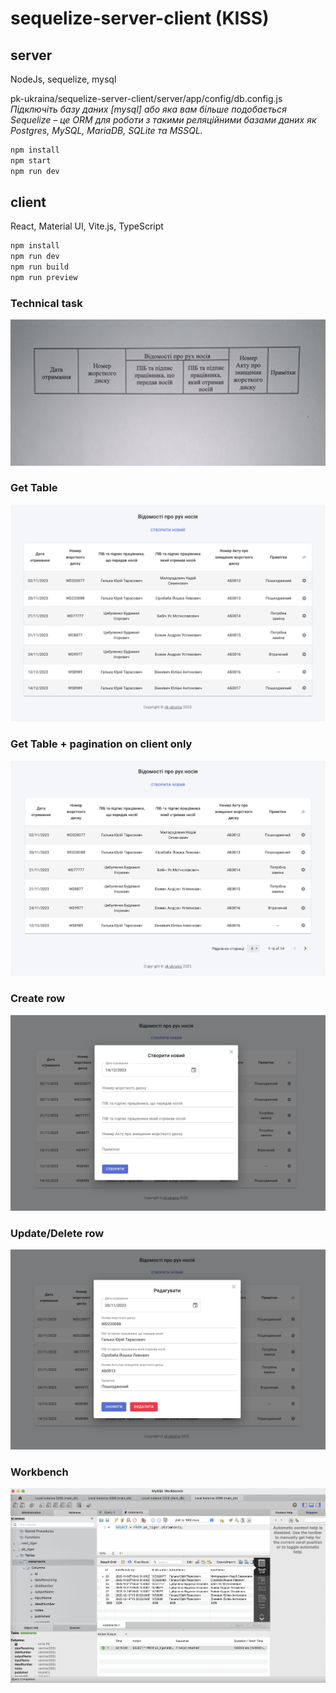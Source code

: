 # sequelize-server-client (KISS)

## server

NodeJs, sequelize, mysql

pk-ukraina/sequelize-server-client/server/app/config/db.config.js
*Підключіть базу даних [mysql] або яка вам більше подобається*
*Sequelize – це ORM для роботи з такими реляційними базами даних як Postgres, MySQL, MariaDB, SQLite та MSSQL.*

```bash
npm install
npm start
npm run dev
```

## client

React, Material UI, Vite.js, TypeScript

```bash
npm install
npm run dev
npm run build
npm run preview
```

### Technical task

![Technical task](https://github.com/maxmax/pk-ukraina/raw/main/sequelize-server-client/docs/tz.png)

### Get Table

![Get Table](https://github.com/maxmax/pk-ukraina/raw/main/sequelize-server-client/docs/get.png)

### Get Table + pagination on client only

![Get Table](https://github.com/maxmax/pk-ukraina/raw/main/sequelize-server-client/docs/get-pagination.png)

### Create row

![Create row](https://github.com/maxmax/pk-ukraina/raw/main/sequelize-server-client/docs/create.png)

### Update/Delete row

![Update/Delete row](https://github.com/maxmax/pk-ukraina/raw/main/sequelize-server-client/docs/update-delete.png)

### Workbench

![Workbench](https://github.com/maxmax/pk-ukraina/raw/main/sequelize-server-client/docs/workbench.png)